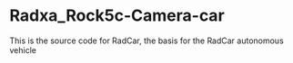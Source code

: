 # Radxa_Rock5c-Camera-car
This is the source code for RadCar, the basis for the RadCar autonomous vehicle

